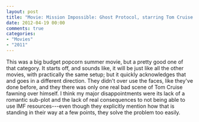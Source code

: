 ```yaml
---
layout: post
title: "Movie: Mission Impossible: Ghost Protocol, starring Tom Cruise (2011)"
date: 2012-04-19 00:00
comments: true
categories:
- "Movies"
- "2011"
---
```


This was a big budget popcorn summer movie, but a pretty good one
of that category. It starts off, and sounds like, it will be just
like all the other movies, with practically the same setup; but it
quickly acknowledges that and goes in a different direction. They
didn't over use the faces, like they've done before, and they there
was only one real bad scene of Tom Cruise fawning over himself. I
think my major disappointments were its lack of a romantic sub-plot
and the lack of real consequences to not being able to use IMF
resources---even though they explicitly mention how that is
standing in their way at a few points, they solve the problem too
easily.
